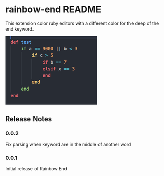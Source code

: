 # rainbow-end README

This extension color ruby editors with a different color for the deep of the end keyword.

![Ruby](images/1.png)

## Release Notes

### 0.0.2

Fix parsing when keyword are in the middle of another word

### 0.0.1

Initial release of Rainbow End
